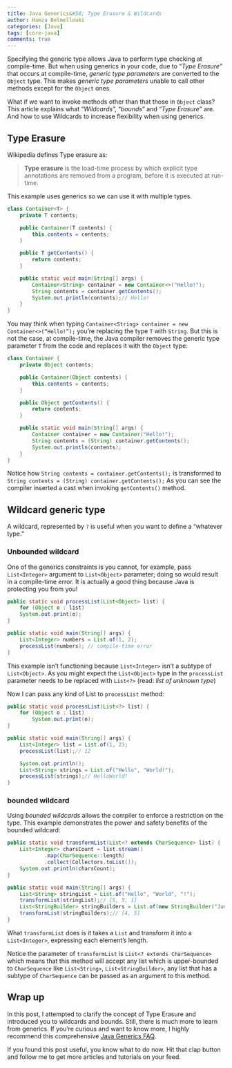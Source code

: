 ```yaml
---
title: Java Generics&#58; Type Erasure & Wildcards
author: Hamza Belmellouki
categories: [Java]
tags: [core-java]
comments: true
---  
```



Specifying the generic type allows Java to perform type checking at compile-time. But when using generics in your code, due to “*Type Erasure”* that occurs at compile-time, *generic type parameters* are converted to the `Object` type. This makes *generic* *type parameters* unable to call other methods except for the `Object` ones.

What if we want to invoke methods other than that those in `Object` class? This article explains what “*Wildcards*”, “*bounds*” and “*Type Erasure*” are. And how to use Wildcards to increase flexibility when using generics.

## Type Erasure

Wikipedia defines Type erasure as:
> **Type erasure** is the load-time process by which explicit type annotations are removed from a program, before it is executed at run-time.

This example uses generics so we can use it with multiple types.

```java
class Container<T> {
    private T contents;

    public Container(T contents) {
        this.contents = contents;
    }

    public T getContents() {
        return contents;
    }

    public static void main(String[] args) {
        Container<String> container = new Container<>("Hello!");
        String contents = container.getContents();
        System.out.println(contents);// Hello!
    }
}
```

You may think when typing `Container<String> container = new Container<>(“Hello!”);` you’re replacing the type `T` with `String`. But this is not the case, at compile-time, the Java compiler removes the generic type parameter `T` from the code and replaces it with the `Object` type:
```java
class Container {
    private Object contents;

    public Container(Object contents) {
        this.contents = contents;
    }

    public Object getContents() {
        return contents;
    }

    public static void main(String[] args) {
        Container container = new Container("Hello!");
        String contents = (String) container.getContents();
        System.out.println(contents);
    }
}
```

Notice how `String contents = container.getContents();` is transformed to `String contents = (String) container.getContents();` As you can see the compiler inserted a cast when invoking `getContents()` method.

## Wildcard generic type

A wildcard, represented by `?` is useful when you want to define a “whatever type.”

### Unbounded wildcard

One of the generics constraints is you cannot, for example, pass `List<Integer>` argument to `List<Object>` parameter; doing so would result in a compile-time error. It is actually a good thing because Java is protecting you from you!

```java
public static void processList(List<Object> list) {
    for (Object o : list)
    System.out.print(o);
}

public static void main(String[] args) {
    List<Integer> numbers = List.of(1, 2);
    processList(numbers); // compile-time error
}
```
This example isn’t functioning because `List<Integer>` isn’t a subtype of `List<Object>`. As you might expect the `List<Object>` type in the `processList` parameter needs to be replaced with `List<?>` (read: *list of unknown type*)

Now I can pass any kind of List to `processList` method:

```java
public static void processList(List<?> list) {
    for (Object o : list)
        System.out.print(o);
}

public static void main(String[] args) {
    List<Integer> list = List.of(1, 2);
    processList(list);// 12

    System.out.println();
    List<String> strings = List.of("Hello", "World!");
    processList(strings);// HelloWorld!
}
```

### bounded wildcard

Using *bounded* *wildcards* allows the compiler to enforce a restriction on the type. This example demonstrates the power and safety benefits of the bounded wildcard:

```java
public static void transformList(List<? extends CharSequence> list) {
    List<Integer> charsCount = list.stream()
            .map(CharSequence::length)
            .collect(Collectors.toList());
    System.out.println(charsCount);
}

public static void main(String[] args) {
    List<String> stringList = List.of("Hello", "World", "!");
    transformList(stringList);// [5, 5, 1]
    List<StringBuilder> stringBuilders = List.of(new StringBuilder("Java"), new StringBuilder("Rocks"));
    transformList(stringBuilders);// [4, 5]
}
```

What `transformList` does is it takes a `List` and transform it into a `List<Integer>`, expressing each element’s length.

Notice the parameter of `transformList` is `List<? extends CharSequence>` which means that this method will accept any list which is upper-bounded to `CharSequence` like `List<String>`, `List<StringBuilder>`, any list that has a subtype of `CharSequence` can be passed as an argument to this method.

## Wrap up

In this post, I attempted to clarify the concept of Type Erasure and introduced you to wildcards and bounds. Still, there is much more to learn from generics. If you’re curious and want to know more, I highly recommend this comprehensive [Java Generics FAQ](http://www.angelikalanger.com/GenericsFAQ/JavaGenericsFAQ.html).

If you found this post useful, you know what to do now. Hit that clap button and follow me to get more articles and tutorials on your feed.
